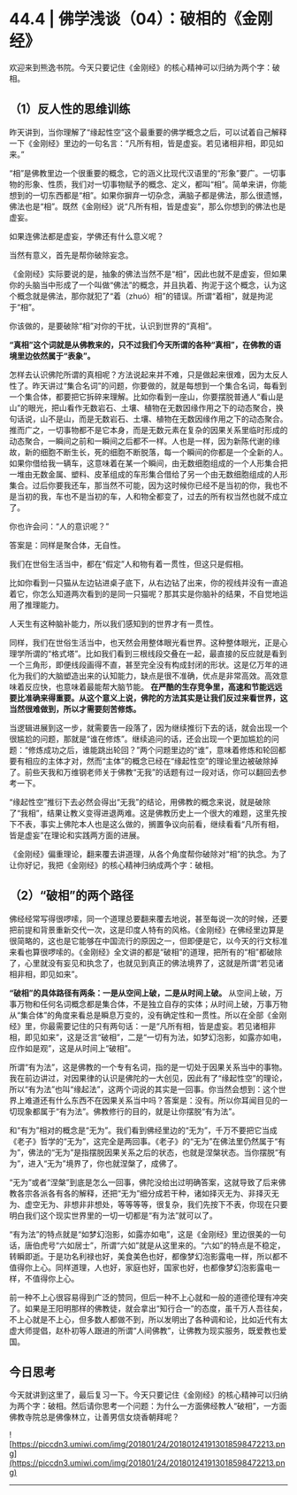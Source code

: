 # 44.4 | 佛学浅谈（04）：破相的《金刚经》

欢迎来到熊逸书院。今天只要记住《金刚经》的核心精神可以归纳为两个字：破相。

## （1）反人性的思维训练

昨天讲到，当你理解了“缘起性空”这个最重要的佛学概念之后，可以试着自己解释一下《金刚经》里边的一句名言：“凡所有相，皆是虚妄。若见诸相非相，即见如来。”

“相”是佛教里边一个很重要的概念，它的涵义比现代汉语里的“形象”要广。一切事物的形象、性质，我们对一切事物赋予的概念、定义，都叫“相”。简单来讲，你能想到的一切东西都是“相”。如果你摒弃一切杂念，满脑子都是佛法，那么很遗憾，佛法也是“相”。既然《金刚经》说“凡所有相，皆是虚妄”，那么你想到的佛法也是虚妄。

如果连佛法都是虚妄，学佛还有什么意义呢？

当然有意义，首先是帮你破除妄念。

《金刚经》实际要说的是，抽象的佛法当然不是“相”，因此也就不是虚妄，但如果你的头脑当中形成了一个叫做“佛法”的概念，并且执着、拘泥于这个概念，认为这个概念就是佛法，那你就犯了“着（zhuó）相”的错误。所谓“着相”，就是拘泥于“相”。

你该做的，是要破除“相”对你的干扰，认识到世界的“真相”。

 **“真相”这个词就是从佛教来的，只不过我们今天所谓的各种“真相”，在佛教的语境里边依然属于“表象”。**

怎样去认识佛陀所谓的真相呢？方法说起来并不难，只是做起来很难，因为太反人性了。昨天讲过“集合名词”的问题，你要做的，就是每想到一个集合名词，每看到一个集合体，都要把它拆碎来理解。比如你看到一座山，你要摆脱普通人“看山是山”的眼光，把山看作无数岩石、土壤、植物在无数因缘作用之下的动态聚合，换句话说，山不是山，而是无数岩石、土壤、植物在无数因缘作用之下的动态聚合。推而广之，一切事物都不是它本身，而是无数元素在复杂的因果关系里临时形成的动态聚合，一瞬间之前和一瞬间之后都不一样。人也是一样，因为新陈代谢的缘故，新的细胞不断生长，死的细胞不断脱落，每一个瞬间的你都是一个全新的人。如果你借给我一辆车，这意味着在某一个瞬间，由无数细胞组成的一个人形集合把一堆由无数金属、塑料、皮革组成的车形集合借给了另一个由无数细胞组成的人形集合。过后你要我还车，那当然不可能，因为这时候你已经不是当初的你，我也不是当初的我，车也不是当初的车，人和物全都变了，过去的所有权当然也就不成立了。

你也许会问：“人的意识呢？”

答案是：同样是聚合体，无自性。

我们在世俗生活当中，都在“假定”人和物有着一贯性，但这只是假相。

比如你看到一只猫从左边钻进桌子底下，从右边钻了出来，你的视线并没有一直追着它，你怎么知道两次看到的是同一只猫呢？那其实是你脑补的结果，不自觉地运用了推理能力。

人天生有这种脑补能力，所以我们感知到的世界才有一贯性。

同样，我们在世俗生活当中，也天然会用整体眼光看世界。这种整体眼光，正是心理学所谓的“格式塔”。比如我们看到三根线段交叠在一起，最直接的反应就是看到一个三角形，即便线段画得不直，甚至完全没有构成封闭的形状。这是亿万年的进化为我们的大脑塑造出来的认知能力，缺点是很不准确，优点是非常高效。高效意味着反应快，也意味着最能帮大脑节能。 **在严酷的生存竞争里，高速和节能远远要比准确来得重要。从这个意义上说，佛陀的方法其实是让我们反过来看世界，这当然很难做到，所以才需要刻苦修炼。**

当逻辑进展到这一步，就需要告一段落了，因为继续推衍下去的话，就会出现一个很尴尬的问题，那就是“谁在修炼”。继续追问的话，还会出现一个更加尴尬的问题：“修炼成功之后，谁能跳出轮回？”两个问题里边的“谁”，意味着修炼和轮回都要有相应的主体才对，然而“主体”的概念已经在“缘起性空”的理论里边被破除掉了。前些天我和万维钢老师关于佛教“无我”的话题有过一段对话，你可以翻回去参考一下。

“缘起性空”推衍下去必然会得出“无我”的结论，用佛教的概念来说，就是破除了“我相”，结果让教义变得进退两难。这是佛教历史上一个很大的难题，这里先按下不表，事实上佛陀本人也是这么做的，搁置争议向前看，继续看看“凡所有相，皆是虚妄”在理论和实践两方面的进展。

《金刚经》偏重理论，翻来覆去讲道理，从各个角度帮你破除对“相”的执念。为了让你好记，我把《金刚经》的核心精神归纳成两个字：破相。

## （2）“破相”的两个路径

佛经经常写得很啰嗦，同一个道理总要翻来覆去地说，甚至每说一次的时候，还要把前提和背景重新交代一次，这是印度人特有的风格。《金刚经》在佛经里边算是很简略的，这也是它能够在中国流行的原因之一，但即便是它，以今天的行文标准来看也算很啰嗦的。《金刚经》全文讲的都是“破相”的道理，把所有的“相”都破除了，心里就没有妄见和执念了，也就见到真正的佛法境界了，这就是所谓“若见诸相非相，即见如来”。

 **“破相”的具体路径有两条：一是从空间上破，二是从时间上破。** 从空间上破，万事万物和任何名词概念都是集合体，不是独立自存的实体；从时间上破，万事万物从“集合体”的角度来看总是瞬息万变的，没有确定性和一贯性。所以在全部《金刚经》里，你最需要记住的只有两句话：一是“凡所有相，皆是虚妄。若见诸相非相，即见如来”，这是泛言“破相”，二是“一切有为法，如梦幻泡影，如露亦如电，应作如是观”，这是从时间上“破相”。

所谓“有为法”，这是佛教的一个专有名词，指的是一切处于因果关系当中的事物。我在前边讲过，对因果律的认识是佛陀的一大创见，因此有了“缘起性空”的理论，所以“有为法”也叫“缘起法”，这两个词说的其实是一回事。你当然会想到：这个世界上难道还有什么东西不在因果关系当中吗？答案是：没有。所以你耳闻目见的一切现象都属于“有为法”。佛教修行的目的，就是让你摆脱“有为法”。

和“有为”相对的概念是“无为”。我们看到佛经里边的“无为”，千万不要把它当成《老子》哲学的“无为”，这完全是两回事。《老子》的“无为”在佛法里仍然属于“有为”，佛法的“无为”是指摆脱因果关系之后的状态，也就是涅槃状态。当你摆脱“有为”，进入“无为”境界了，你也就涅槃了，成佛了。

“无为”或者“涅槃”到底是怎么一回事，佛陀没给出过明确答案，这就导致了后来佛教各宗各派各有各的解释，还把“无为”细分成若干种，诸如择灭无为、非择灭无为、虚空无为、非想非非想处，等等等等，很复杂，我们先按下不表，你现在只要明白我们这个现实世界里的一切一切都是“有为法”就可以了。

“有为法”的特点就是“如梦幻泡影，如露亦如电”，这是《金刚经》里边很美的一句话，唐伯虎号“六如居士”，所谓“六如”就是从这里来的。“六如”的特点是不稳定，转瞬即逝。于是功名利禄也好，美食美色也好，都像梦幻泡影露电一样，所以都不值得你上心。同样道理，人也好，家庭也好，国家也好，也都像梦幻泡影露电一样，不值得你上心。

前一种不上心很容易得到广泛的赞同，但后一种不上心就和一般的道德伦理有冲突了。如果是王阳明那样的佛教徒，就会拿出“知行合一”的态度，虽千万人吾往矣，不上心就是不上心，但多数人都做不到，所以发明出了各种调和论，比如近代有太虚大师提倡，赵朴初等人跟进的所谓“人间佛教”，让佛教为现实服务，既爱教也爱国。

## 今日思考

今天就讲到这里了，最后复习一下。今天只要记住《金刚经》的核心精神可以归纳为两个字：破相。然后请你思考一个问题：为什么一方面佛经教人“破相”，一方面佛教寺院总是佛像林立，让善男信女烧香朝拜呢？

![https://piccdn3.umiwi.com/img/201801/24/201801241913018598472213.png](https://piccdn3.umiwi.com/img/201801/24/201801241913018598472213.png)

---
